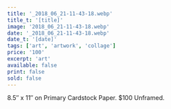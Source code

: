 ```yaml
---
title: '_2018_06_21-11-43-18.webp'
title_t: '[title]'
image: '2018_06_21-11-43-18.webp'
date: '_2018_06_21-11-43-18.webp'
date_t: '[date]'
tags: ['art', 'artwork', 'collage']
price: '100'
excerpt: 'art'
available: false
print: false
sold: false
---
```



8.5″ x 11″ on Primary Cardstock Paper.
$100 Unframed.
